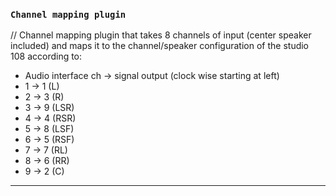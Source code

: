 
### `Channel mapping plugin` 
//
Channel mapping plugin that takes 8 channels of input (center speaker included)
and maps it to the channel/speaker configuration of the studio 108 according to:

* Audio interface ch -> signal output (clock wise starting at left)
* 1 -> 1 (L)    
* 2 -> 3 (R)    
* 3 -> 9 (LSR)  
* 4 -> 4 (RSR)  
* 5 -> 8 (LSF)  
* 6 -> 5 (RSF)  
* 7 -> 7 (RL)   
* 8 -> 6 (RR)
* 9 -> 2 (C)


---


